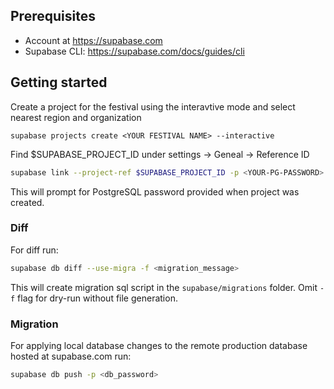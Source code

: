 ## Prerequisites
* Account at https://supabase.com
* Supabase CLI: https://supabase.com/docs/guides/cli

## Getting started
Create a project for the festival using the interavtive mode and select nearest region and organization 
```
supabase projects create <YOUR FESTIVAL NAME> --interactive
`````

Find $SUPABASE_PROJECT_ID under settings -> Geneal -> Reference ID
```bash
supabase link --project-ref $SUPABASE_PROJECT_ID -p <YOUR-PG-PASSWORD>
```
This will prompt for PostgreSQL password provided when project was created.

### Diff
For diff run:
```bash
supabase db diff --use-migra -f <migration_message>
```
This will create migration sql script in the `supabase/migrations` folder. Omit `-f` flag for dry-run without file generation.

### Migration
For applying local database changes to the remote production database hosted at supabase.com run:
```bash
supabase db push -p <db_password>  
```

